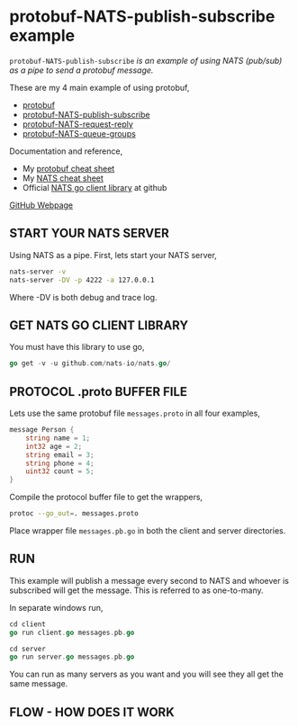 # protobuf-NATS-publish-subscribe example

`protobuf-NATS-publish-subscribe` _is an example of
using NATS (pub/sub) as a pipe to send a protobuf message._

These are my 4 main example of using protobuf,

* [protobuf](https://github.com/JeffDeCola/my-go-examples/tree/master/messaging/protobuf)
* [protobuf-NATS-publish-subscribe](https://github.com/JeffDeCola/my-go-examples/tree/master/messaging/protobuf-NATS-publish-subscribe)
* [protobuf-NATS-request-reply](https://github.com/JeffDeCola/my-go-examples/tree/master/messaging/protobuf-NATS-request-reply)
* [protobuf-NATS-queue-groups](https://github.com/JeffDeCola/my-go-examples/tree/master/messaging/protobuf-NATS-queue-groups)

Documentation and reference,

* My [protobuf cheat sheet](https://github.com/JeffDeCola/my-cheat-sheets/tree/master/software/development/software-architectures/messaging/protobuf-cheat-sheet)
* My [NATS cheat sheet](https://github.com/JeffDeCola/my-cheat-sheets/tree/master/software/development/software-architectures/messaging/NATS-cheat-sheet)
* Official [NATS go client library](https://github.com/nats-io/nats.go)
  at github

[GitHub Webpage](https://jeffdecola.github.io/my-go-examples/)

## START YOUR NATS SERVER

Using NATS as a pipe.  First, lets start your NATS server,

```bash
nats-server -v
nats-server -DV -p 4222 -a 127.0.0.1
```

Where -DV is both debug and trace log.

## GET NATS GO CLIENT LIBRARY

You must have this library to use go,

```go
go get -v -u github.com/nats-io/nats.go/
```

## PROTOCOL .proto BUFFER FILE

Lets use the same protobuf file `messages.proto` in all four examples,

```go
message Person {
    string name = 1;
    int32 age = 2;
    string email = 3;
    string phone = 4;
    uint32 count = 5;
}
```

Compile the protocol buffer file to get the wrappers,

```bash
protoc --go_out=. messages.proto
```

Place wrapper file `messages.pb.go` in both the client and server directories.

## RUN

This example will publish a message every second to NATS and
whoever is subscribed will get the message. This is referred to as
one-to-many.

In separate windows run,

```go
cd client
go run client.go messages.pb.go
```

```go
cd server
go run server.go messages.pb.go
```

You can run as many servers as you want and
you will see they all get the same message.

## FLOW - HOW DOES IT WORK
